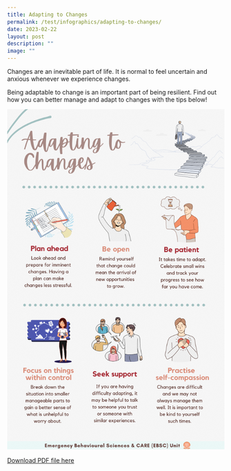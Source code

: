 ```yaml
---
title: Adapting to Changes
permalink: /test/infographics/adapting-to-changes/
date: 2023-02-22
layout: post
description: ""
image: ""
---
```

Changes are an inevitable part of life. It is normal to feel uncertain and anxious whenever we experience changes. 

Being adaptable to change is an important part of being resilient. Find out how you can better manage and adapt to changes with the tips below!

![](/images/adapting%20to%20changes%20infographic.png)

[Download PDF file here ](/files/adapting%20to%20changes%20.pdf)